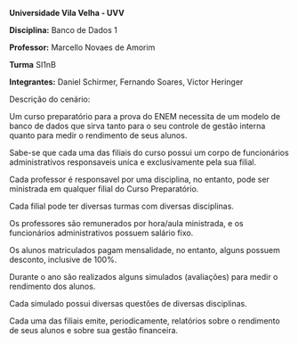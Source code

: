 **Universidade Vila Velha - UVV**

**Disciplina:** Banco de Dados 1

**Professor:** Marcello Novaes de Amorim

**Turma** SI1nB

**Integrantes:** Daniel Schirmer, Fernando Soares, Victor Heringer


Descrição do cenário: 

Um curso preparatório para a prova do ENEM necessita de um modelo de banco de dados que sirva tanto para o seu controle de gestão interna quanto para medir o rendimento de seus alunos.

Sabe-se que cada uma das filiais do curso possui um corpo de funcionários administrativos responsaveis uníca e exclusivamente pela sua filial.

Cada professor é responsavel por uma disciplina, no entanto, pode ser ministrada em qualquer filial do Curso Preparatório.

Cada filial pode ter diversas turmas com diversas disciplinas. 

Os professores são remunerados por hora/aula ministrada, e os funcionários administrativos possuem salário fixo.

Os alunos matriculados pagam mensalidade, no entanto, alguns possuem desconto, inclusive de 100%.

Durante o ano são realizados alguns simulados (avaliações) para medir o rendimento dos alunos.

Cada simulado possui diversas questões de diversas disciplinas.

Cada uma das filiais emite, periodicamente, relatórios sobre o rendimento de seus alunos e sobre sua gestão financeira.
